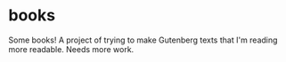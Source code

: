 books
=====

Some books! A project of trying to make Gutenberg texts that I'm reading more readable. Needs more work.
